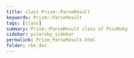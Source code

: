 ```yaml
---
title: class Prism::ParseResult
keywords: Prism::ParseResult
tags: [class]
summary: Prism::ParseResult class of PicoRuby
sidebar: picoruby_sidebar
permalink: Prism_ParseResult.html
folder: rbs_doc
---
```

